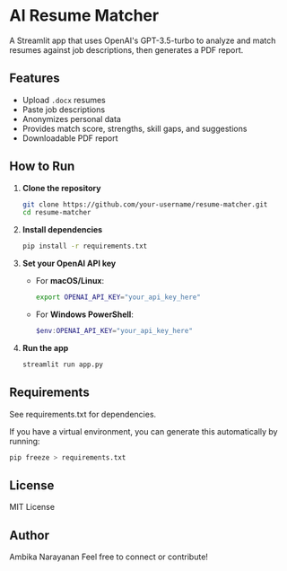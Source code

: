 # AI Resume Matcher

A Streamlit app that uses OpenAI's GPT-3.5-turbo to analyze and match resumes against job descriptions, then generates a PDF report.

## Features

- Upload `.docx` resumes
- Paste job descriptions
- Anonymizes personal data
- Provides match score, strengths, skill gaps, and suggestions
- Downloadable PDF report

## How to Run

1. **Clone the repository**

    ```bash
    git clone https://github.com/your-username/resume-matcher.git
    cd resume-matcher
    ```

2. **Install dependencies**

    ```bash
    pip install -r requirements.txt
    ```

3. **Set your OpenAI API key**

    - For **macOS/Linux**:

        ```bash
        export OPENAI_API_KEY="your_api_key_here"
        ```

    - For **Windows PowerShell**:

        ```powershell
        $env:OPENAI_API_KEY="your_api_key_here"
        ```

4. **Run the app**

    ```bash
    streamlit run app.py
    ```



## Requirements
   See requirements.txt for dependencies.

   If you have a virtual environment, you can generate this automatically by running:
   ```bash
   pip freeze > requirements.txt
   ```

## License
   MIT License

## Author
   Ambika Narayanan
   Feel free to connect or contribute!

